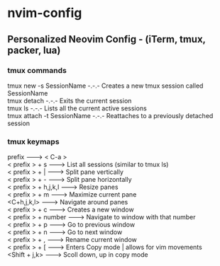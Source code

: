 # nvim-config

## Personalized Neovim Config - (iTerm, tmux, packer, lua)

### tmux commands

tmux new -s SessionName -.-.- Creates a new tmux session called SessionName <br/>
tmux detach -.-.- Exits the current session <br/>
tmux ls -.-.- Lists all the current active sessions <br/>
tmux attach -t SessionName -.-.- Reattaches to a previously detached session <br/>

### tmux keymaps

prefix ---> < C-a > <br/>
< prefix > + s ---> List all sessions (similar to tmux ls) <br/>
< prefix > + | ---> Split pane vertically <br/>
< prefix > + - ---> Split pane horizontally <br/>
< prefix > + h,j,k,l ---> Resize panes <br/>
< prefix > + m ---> Maximize current pane <br/>
<C+h,j,k,l> ---> Navigate around panes <br/>
< prefix > + c ---> Creates a new window <br/>
< prefix > + number ---> Navigate to window with that number <br/>
< prefix > + p ---> Go to previous window <br/>
< prefix > + n ---> Go to next window <br/>
< prefix > + , ---> Rename current window <br/>
< prefix > + [ ---> Enters Copy mode | allows for vim movements <br/>
<Shift + j,k> ---> Scoll down, up in copy mode <br/>
